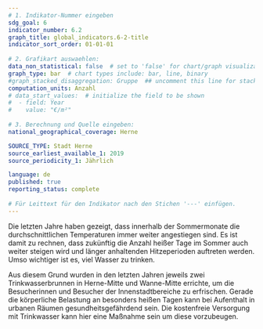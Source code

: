 ```yaml
---
# 1. Indikator-Nummer eingeben 
sdg_goal: 6
indicator_number: 6.2
graph_title: global_indicators.6-2-title
indicator_sort_order: 01-01-01
 
# 2. Grafikart auswaehlen: 
data_non_statistical: false  # set to 'false' for chart/graph visualization 
graph_type: bar  # chart types include: bar, line, binary 
#graph_stacked_disaggregation: Gruppe  ## uncomment this line for stacked bars. eplace 'Geschlecht' with the field of aggregation. 
computation_units: Anzahl
# data_start_values:  # initialize the field to be shown  
#  - field: Year
#    value: "€/m²"
 
# 3. Berechnung und Quelle eingeben: 
national_geographical_coverage: Herne

SOURCE_TYPE: Stadt Herne
source_earliest_available_1: 2019
source_periodicity_1: Jährlich

language: de   
published: true 
reporting_status: complete
 
# Für Leittext für den Indikator nach den Stichen '---' einfügen. 
---
```

Die letzten Jahre haben gezeigt, dass innerhalb der Sommermonate die durchschnittlichen Temperaturen immer weiter angestiegen sind. Es ist damit zu rechnen, dass zukünftig die Anzahl heißer Tage im Sommer auch weiter steigen wird und länger anhaltenden Hitzeperioden auftreten werden. Umso wichtiger ist es, viel Wasser zu trinken.

Aus diesem Grund wurden in den letzten Jahren jeweils zwei Trinkwasserbrunnen in Herne-Mitte und Wanne-Mitte errichte, um die Besucherinnen und Besucher der Innenstadtbereiche zu erfrischen. Gerade die körperliche Belastung an besonders heißen Tagen kann bei Aufenthalt in urbanen Räumen gesundheitsgefährdend sein. Die kostenfreie Versorgung mit Trinkwasser kann hier eine Maßnahme sein um diese vorzubeugen.  <br>
